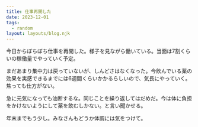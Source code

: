 ```yaml
---
title: 仕事再開した
date: 2023-12-01
tags:
  - random
layout: layouts/blog.njk
---
```


今日からぼちぼち仕事を再開した。様子を見ながら働いている。当面は7割くらいの稼働量でやっていく予定。

まだあまり集中力は戻っていないが、しんどさはなくなった。今飲んでいる薬の効果を実感できるまでには6週間くらいかかるらしいので、気長にやっていく。焦っても仕方がない。

急に元気になっても油断するな。同じことを繰り返してはだめだ。今は体に負担をかけないようにして薬を飲むしかない。と言い聞かせる。

年末までもう少し。みなさんもどうか体調には気をつけて。
